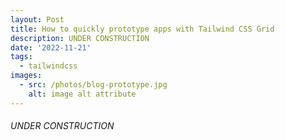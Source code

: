 ```yaml
---
layout: Post
title: How to quickly prototype apps with Tailwind CSS Grid
description: UNDER CONSTRUCTION
date: '2022-11-21'
tags:
  - tailwindcss
images:
  - src: /photos/blog-prototype.jpg
    alt: image alt attribute
---
```


 ###### UNDER CONSTRUCTION